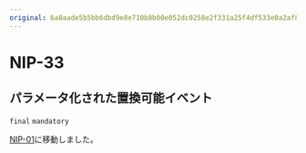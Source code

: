```yaml
---
original: 6a8aade5b5bb6dbd9e8e710b8b00e052dc0258e2f331a25f4df533e0a2af8efd
---
```


NIP-33
======

パラメータ化された置換可能イベント
----------------------------------

`final` `mandatory`

[NIP-01](01.md)に移動しました。